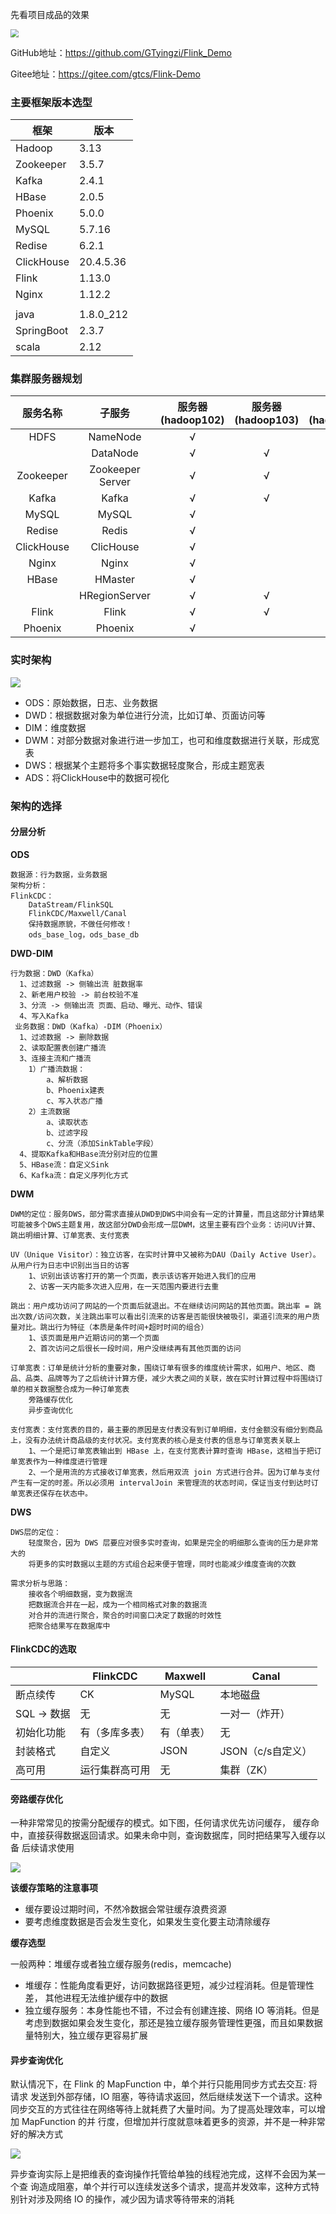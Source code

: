 先看项目成品的效果

<img src="https://yingziimage.oss-cn-beijing.aliyuncs.com/img/202207281636136.png" style="zoom: 80%;" />

GitHub地址：https://github.com/GTyingzi/Flink_Demo

Gitee地址：https://gitee.com/gtcs/Flink-Demo



### 主要框架版本选型

| 框架       | 版本      |
| ---------- | --------- |
| Hadoop     | 3.13      |
| Zookeeper  | 3.5.7     |
| Kafka      | 2.4.1     |
| HBase      | 2.0.5     |
| Phoenix    | 5.0.0     |
| MySQL      | 5.7.16    |
| Redise     | 6.2.1     |
| ClickHouse | 20.4.5.36 |
| Flink      | 1.13.0    |
| Nginx      | 1.12.2    |
|            |           |
| java       | 1.8.0_212 |
| SpringBoot | 2.3.7     |
| scala      | 2.12      |



### 集群服务器规划

|  服务名称  |      子服务      | 服务器(hadoop102) | 服务器(hadoop103) | 服务器(hadoop104) |
| :--------: | :--------------: | :---------------: | :---------------: | :---------------: |
|    HDFS    |     NameNode     |         √         |                   |                   |
|            |     DataNode     |         √         |         √         |         √         |
| Zookeeper  | Zookeeper Server |         √         |         √         |         √         |
|   Kafka    |      Kafka       |         √         |         √         |         √         |
|   MySQL    |      MySQL       |         √         |                   |                   |
|   Redise   |      Redis       |         √         |                   |                   |
| ClickHouse |    ClicHouse     |         √         |                   |                   |
|   Nginx    |      Nginx       |         √         |                   |                   |
|   HBase    |     HMaster      |         √         |                   |                   |
|            |  HRegionServer   |         √         |         √         |         √         |
|   Flink    |      Flink       |         √         |         √         |         √         |
|  Phoenix   |     Phoenix      |         √         |                   |                   |



### 实时架构

![](https://yingziimage.oss-cn-beijing.aliyuncs.com/img/202207281711045.jpg)

- ODS：原始数据，日志、业务数据
- DWD：根据数据对象为单位进行分流，比如订单、页面访问等
- DIM：维度数据
- DWM：对部分数据对象进行进一步加工，也可和维度数据进行关联，形成宽表
- DWS：根据某个主题将多个事实数据轻度聚合，形成主题宽表
- ADS：将ClickHouse中的数据可视化

### 架构的选择

#### 分层分析

**ODS**

```
数据源：行为数据，业务数据
架构分析：
FlinkCDC：
	DataStream/FlinkSQL
	FlinkCDC/Maxwell/Canal
	保持数据原貌，不做任何修改！
	ods_base_log，ods_base_db
```

**DWD-DIM**

```
行为数据：DWD（Kafka）
  1、过滤数据 -> 侧输出流 脏数据率
  2、新老用户校验 -> 前台校验不准
  3、分流 -> 侧输出流 页面、启动、曝光、动作、错误
  4、写入Kafka
 业务数据：DWD（Kafka）-DIM（Phoenix）
  1、过滤数据 -> 删除数据
  2、读取配置表创建广播流
  3、连接主流和广播流
	1）广播流数据：
		a、解析数据
		b、Phoenix建表
		c、写入状态广播
	2）主流数据
		a、读取状态
		b、过滤字段
		c、分流（添加SinkTable字段）
  4、提取Kafka和HBase流分别对应的位置
  5、HBase流：自定义Sink
  6、Kafka流：自定义序列化方式
```

**DWM**

```
DWM的定位：服务DWS，部分需求直接从DWD到DWS中间会有一定的计算量，而且这部分计算结果可能被多个DWS主题复用，故这部分DWD会形成一层DWM，这里主要有四个业务：访问UV计算、跳出明细计算、订单宽表、支付宽表

UV（Unique Visitor）：独立访客，在实时计算中又被称为DAU（Daily Active User）。从用户行为日志中识别出当日的访客
	1、识别出该访客打开的第一个页面，表示该访客开始进入我们的应用
	2、访客一天内能多次进入应用，在一天范围内要进行去重

跳出：用户成功访问了网站的一个页面后就退出。不在继续访问网站的其他页面。跳出率 = 跳出次数/访问次数，关注跳出率可以看出引流来的访客是否能很快被吸引，渠道引流来的用户质量对比。跳出行为特征（本质是条件时间+超时时间的组合）
	1、该页面是用户近期访问的第一个页面
	2、首次访问之后很长一段时间，用户没继续再有其他页面的访问
	
订单宽表：订单是统计分析的重要对象，围绕订单有很多的维度统计需求，如用户、地区、商品、品类、品牌等为了之后统计计算方便，减少大表之间的关联，故在实时计算过程中将围绕订单的相关数据整合成为一种订单宽表
	旁路缓存优化
	异步查询优化
	
支付宽表：支付宽表的目的，最主要的原因是支付表没有到订单明细，支付金额没有细分到商品上，没有办法统计商品级的支付状况。支付宽表的核心是支付表的信息与订单宽表关联上
	1、一个是把订单宽表输出到 HBase 上，在支付宽表计算时查询 HBase，这相当于把订单宽表作为一种维度进行管理
	2、一个是用流的方式接收订单宽表，然后用双流 join 方式进行合并。因为订单与支付产生有一定的时差。所以必须用 intervalJoin 来管理流的状态时间，保证当支付到达时订单宽表还保存在状态中。
```

**DWS**

```
DWS层的定位：
	轻度聚合，因为 DWS 层要应对很多实时查询，如果是完全的明细那么查询的压力是非常大的
	将更多的实时数据以主题的方式组合起来便于管理，同时也能减少维度查询的次数
	
需求分析与思路：
	接收各个明细数据，变为数据流
	把数据流合并在一起，成为一个相同格式对象的数据流
	对合并的流进行聚合，聚合的时间窗口决定了数据的时效性
	把聚合结果写在数据库中
```



#### FlinkCDC的选取

|             | FlinkCDC       | Maxwell    | Canal             |
| ----------- | -------------- | ---------- | ----------------- |
| 断点续传    | CK             | MySQL      | 本地磁盘          |
| SQL -> 数据 | 无             | 无         | 一对一（炸开）    |
| 初始化功能  | 有（多库多表） | 有（单表） | 无                |
| 封装格式    | 自定义         | JSON       | JSON（c/s自定义） |
| 高可用      | 运行集群高可用 | 无         | 集群（ZK）        |



#### 旁路缓存优化

一种非常常见的按需分配缓存的模式。如下图，任何请求优先访问缓存， 缓存命中，直接获得数据返回请求。如果未命中则，查询数据库，同时把结果写入缓存以备 后续请求使用

![](https://yingziimage.oss-cn-beijing.aliyuncs.com/img/202207281758101.png)

**该缓存策略的注意事项**

- 缓存要设过期时间，不然冷数据会常驻缓存浪费资源
- 要考虑维度数据是否会发生变化，如果发生变化要主动清除缓存

**缓存选型**

一般两种：堆缓存或者独立缓存服务(redis，memcache)

- 堆缓存：性能角度看更好，访问数据路径更短，减少过程消耗。但是管理性差， 其他进程无法维护缓存中的数据
- 独立缓存服务：本身性能也不错，不过会有创建连接、网络 IO 等消耗。但是考虑到数据如果会发生变化，那还是独立缓存服务管理性更强，而且如果数据量特别大，独立缓存更容易扩展

#### 异步查询优化

默认情况下，在 Flink 的 MapFunction 中，单个并行只能用同步方式去交互: 将请求 发送到外部存储，IO 阻塞，等待请求返回，然后继续发送下一个请求。这种同步交互的方式往往在网络等待上就耗费了大量时间。为了提高处理效率，可以增加 MapFunction 的并 行度，但增加并行度就意味着更多的资源，并不是一种非常好的解决方式

![](https://yingziimage.oss-cn-beijing.aliyuncs.com/img/202207281802539.png)

异步查询实际上是把维表的查询操作托管给单独的线程池完成，这样不会因为某一个查 询造成阻塞，单个并行可以连续发送多个请求，提高并发效率，这种方式特别针对涉及网络 IO 的操作，减少因为请求等待带来的消耗







